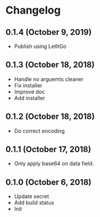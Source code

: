 # Changelog

## 0.1.4 (October 9, 2019)

- Publish using LetItGo


## 0.1.3 (October 18, 2018)

- Handle no arguemts cleaner
- Fix installer
- Improve doc
- Add installer


## 0.1.2 (October 18, 2018)

- Do correct encoding


## 0.1.1 (October 17, 2018)

- Only apply base64 on data field.


## 0.1.0 (October 6, 2018)

- Update secret
- Add build status
- Init


